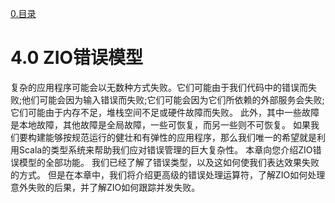 [0.目录](../0.目录.md)
# 4.0 ZIO错误模型

复杂的应用程序可能会以无数种方式失败。它们可能由于我们代码中的错误而失败;他们可能会因为输入错误而失败;它们可能会因为它们所依赖的外部服务会失败;它们可能由于内存不足，堆栈空间不足或硬件故障而失败。
此外，其中一些故障是本地故障，其他故障是全局故障，一些可恢复，而另一些则不可恢复。
如果我们要构建能够按规范运行的健壮和有弹性的应用程序，那么我们唯一的希望就是利用Scala的类型系统来帮助我们应对错误管理的巨大复杂性。
本章向您介绍ZIO错误模型的全部功能。
我们已经了解了错误类型，以及这如何使我们表达效果失败的方式。
但是在本章中，我们将介绍更高级的错误处理运算符，了解ZIO如何处理意外失败的后果，并了解ZIO如何跟踪并发失败。

